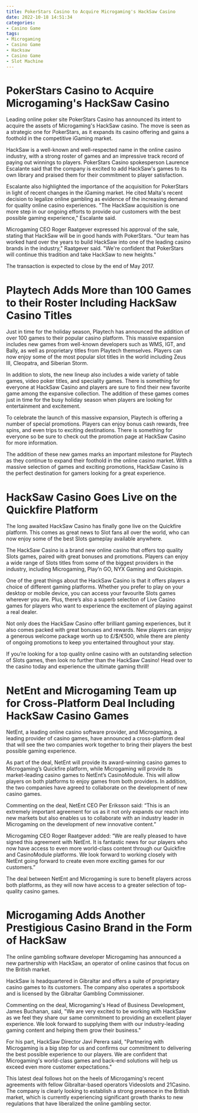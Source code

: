 ```yaml
---
title: PokerStars Casino to Acquire Microgaming's HackSaw Casino
date: 2022-10-18 14:51:34
categories:
- Casino Game
tags:
- Microgaming
- Casino Game
- Hacksaw
- Casino Game
- Slot Machine
---
```



#  PokerStars Casino to Acquire Microgaming's HackSaw Casino

Leading online poker site PokerStars Casino has announced its intent to acquire the assets of Microgaming's HackSaw casino. The move is seen as a strategic one for PokerStars, as it expands its casino offering and gains a foothold in the competitive iGaming market.

HackSaw is a well-known and well-respected name in the online casino industry, with a strong roster of games and an impressive track record of paying out winnings to players. PokerStars Casino spokesperson Laurence Escalante said that the company is excited to add HackSaw's games to its own library and praised them for their commitment to player satisfaction.

Escalante also highlighted the importance of the acquisition for PokerStars in light of recent changes in the iGaming market. He cited Malta's recent decision to legalize online gambling as evidence of the increasing demand for quality online casino experiences. "The HackSaw acquisition is one more step in our ongoing efforts to provide our customers with the best possible gaming experience," Escalante said.

Microgaming CEO Roger Raatgever expressed his approval of the sale, stating that HackSaw will be in good hands with PokerStars. "Our team has worked hard over the years to build HackSaw into one of the leading casino brands in the industry," Raatgever said. "We're confident that PokerStars will continue this tradition and take HackSaw to new heights."

The transaction is expected to close by the end of May 2017.

#  Playtech Adds More than 100 Games to their Roster Including HackSaw Casino Titles

Just in time for the holiday season, Playtech has announced the addition of over 100 games to their popular casino platform. This massive expansion includes new games from well-known developers such as WMS, IGT, and Bally, as well as proprietary titles from Playtech themselves. Players can now enjoy some of the most popular slot titles in the world including Zeus III, Cleopatra, and Siberian Storm.

In addition to slots, the new lineup also includes a wide variety of table games, video poker titles, and speciality games. There is something for everyone at HackSaw Casino and players are sure to find their new favorite game among the expansive collection. The addition of these games comes just in time for the busy holiday season when players are looking for entertainment and excitement.

To celebrate the launch of this massive expansion, Playtech is offering a number of special promotions. Players can enjoy bonus cash rewards, free spins, and even trips to exciting destinations. There is something for everyone so be sure to check out the promotion page at HackSaw Casino for more information.

The addition of these new games marks an important milestone for Playtech as they continue to expand their foothold in the online casino market. With a massive selection of games and exciting promotions, HackSaw Casino is the perfect destination for gamers looking for a great experience.

#  HackSaw Casino Goes Live on the Quickfire Platform

The long awaited HackSaw Casino has finally gone live on the Quickfire platform. This comes as great news to Slot fans all over the world, who can now enjoy some of the best Slots gameplay available anywhere.

The HackSaw Casino is a brand new online casino that offers top quality Slots games, paired with great bonuses and promotions. Players can enjoy a wide range of Slots titles from some of the biggest providers in the industry, including Microgaming, Play’n GO, NYX Gaming and Quickspin.

One of the great things about the HackSaw Casino is that it offers players a choice of different gaming platforms. Whether you prefer to play on your desktop or mobile device, you can access your favourite Slots games wherever you are. Plus, there’s also a superb selection of Live Casino games for players who want to experience the excitement of playing against a real dealer.

Not only does the HackSaw Casino offer brilliant gaming experiences, but it also comes packed with great bonuses and rewards. New players can enjoy a generous welcome package worth up to £/$/€500, while there are plenty of ongoing promotions to keep you entertained throughout your stay.

If you’re looking for a top quality online casino with an outstanding selection of Slots games, then look no further than the HackSaw Casino! Head over to the casino today and experience the ultimate gaming thrill!

#  NetEnt and Microgaming Team up for Cross-Platform Deal Including HackSaw Casino Games

NetEnt, a leading online casino software provider, and Microgaming, a leading provider of casino games, have announced a cross-platform deal that will see the two companies work together to bring their players the best possible gaming experience.

As part of the deal, NetEnt will provide its award-winning casino games to Microgaming’s Quickfire platform, while Microgaming will provide its market-leading casino games to NetEnt’s CasinoModule. This will allow players on both platforms to enjoy games from both providers. In addition, the two companies have agreed to collaborate on the development of new casino games.

Commenting on the deal, NetEnt CEO Per Eriksson said: “This is an extremely important agreement for us as it not only expands our reach into new markets but also enables us to collaborate with an industry leader in Microgaming on the development of new innovative content.”

Microgaming CEO Roger Raatgever added: “We are really pleased to have signed this agreement with NetEnt. It is fantastic news for our players who now have access to even more world-class content through our Quickfire and CasinoModule platforms. We look forward to working closely with NetEnt going forward to create even more exciting games for our customers.”

The deal between NetEnt and Microgaming is sure to benefit players across both platforms, as they will now have access to a greater selection of top-quality casino games.

#  Microgaming Adds Another Prestigious Casino Brand in the Form of HackSaw

The online gambling software developer Microgaming has announced a new partnership with HackSaw, an operator of online casinos that focus on the British market.

HackSaw is headquartered in Gibraltar and offers a suite of proprietary casino games to its customers. The company also operates a sportsbook and is licensed by the Gibraltar Gambling Commissioner.

Commenting on the deal, Microgaming's Head of Business Development, James Buchanan, said, "We are very excited to be working with HackSaw as we feel they share our same commitment to providing an excellent player experience. We look forward to supplying them with our industry-leading gaming content and helping them grow their business."

For his part, HackSaw Director Javi Perera said, "Partnering with Microgaming is a big step for us and confirms our commitment to delivering the best possible experience to our players. We are confident that Microgaming's world-class games and back-end solutions will help us exceed even more customer expectations."

This latest deal follows hot on the heels of Microgaming's recent agreements with fellow Gibraltar-based operators Videoslots and 21Casino. The company is clearly looking to establish a strong presence in the British market, which is currently experiencing significant growth thanks to new regulations that have liberalized the online gambling sector.
